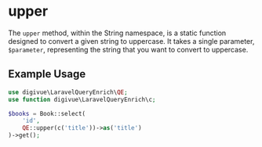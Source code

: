 # upper

The `upper` method, within the String namespace, is a static function designed to convert a given string to uppercase.
It takes a single parameter, `$parameter`, representing the string that you want to convert to uppercase.

## Example Usage

```php
use digivue\LaravelQueryEnrich\QE;
use function digivue\LaravelQueryEnrich\c;

$books = Book::select(
    'id',
    QE::upper(c('title'))->as('title')
)->get();
```